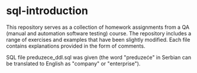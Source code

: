 # sql-introduction
This repository serves as a collection of homework assignments from a QA (manual and automation software testing) course. The repository includes a range of exercises and examples that have been slightly modified. Each file contains explanations provided in the form of comments. 

SQL file preduzece_ddl.sql was given (the word "preduzeće" in Serbian can be translated to English as "company" or "enterprise").
